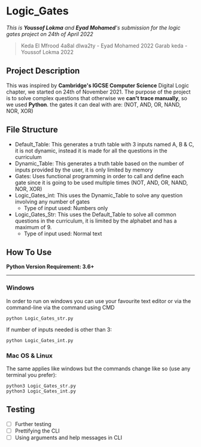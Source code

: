 # Logic_Gates
*This is **Youssof Lokma** and **Eyad Mohamed**'s submission for the logic gates project on 24th of April 2022*

> Keda El Mfrood 4a8al dlwa2ty - Eyad Mohamed 2022
> Garab keda - Youssof Lokma 2022

## Project Description
This was inspired by **Cambridge's IGCSE Computer Science** Digital Logic chapter, we started on 24th of November 2021. The purpose of the project is to solve complex questions that otherwise we **can't trace manually**, so we used **Python**. the gates it can deal with are: (NOT, AND, OR, NAND, NOR, XOR)


## File Structure
* Default_Table: This generates a truth table with 3 inputs named A, B & C, it is not dynamic, instead it is made for all the questions in the curriculum
* Dynamic_Table: This generates a truth table based on the number of inputs provided by the user, it is only limited by memory
* Gates: Uses functional programming in order to call and define each gate since it is going to be used multiple times (NOT, AND, OR, NAND, NOR, XOR)
* Logic_Gates_int: This uses the Dynamic_Table to solve any question involving any number of gates
    * Type of input used: Numbers only
* Logic_Gates_Str: This uses the Default_Table to solve all common questions in the curriculum, it is limited by the alphabet and has a maximum of 9. 
    * Type of input used: Normal text
## How To Use
**Python Version Requirement: 3.6+**

---

### Windows
In order to run on windows you can use your favourite text editor or via the command-line via the command using CMD
```
python Logic_Gates_str.py
```
If number of inputs needed is other than 3:
```
python Logic_Gates_int.py
```
### Mac OS & Linux
The same applies like windows but the commands change like so (use any terminal you prefer):
```
python3 Logic_Gates_str.py
python3 Logic_Gates_int.py
```

## Testing
- [ ] Further testing
- [ ] Prettifying the CLI
- [ ] Using arguments and help messages in CLI
